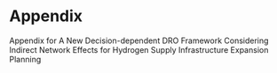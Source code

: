 # Appendix
Appendix for A New Decision-dependent DRO Framework Considering Indirect Network Effects for Hydrogen Supply Infrastructure Expansion Planning
